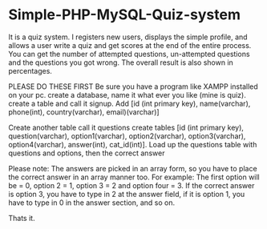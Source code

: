 # Simple-PHP-MySQL-Quiz-system
It is a quiz system. I registers new users, displays the simple profile, and allows a user write a quiz and get scores at the end of the entire process. You can get the number of attempted questions, un-attempted questions and the questions you got wrong. The overall result is also shown in percentages.

PLEASE DO THESE FIRST
Be sure you have a program like XAMPP installed on your pc.
create a database, name it what ever you like (mine is quiz).
create a table and call it signup.
Add [id (int primary key),	name(varchar),	phone(int),	country(varchar),	email)(varchar)]

Create another table call it questions
create tables [id (int primary key), question(varchar), option1(varchar), option2(varchar), option3(varchar), option4(varchar), answer(int), cat_id(int)].
Load up the questions table with questions and options, then the correct answer

Please note: The answers are picked in an array form, so you have to place the correct answer in an array manner too.
For example: The first option will be = 0, option 2 = 1, option 3 = 2 and option four = 3.
If the correct answer is option 3, you have to type in 2 at the answer field, if it is option 1, you have to type in 0 in the answer section, and so on.

Thats it.
